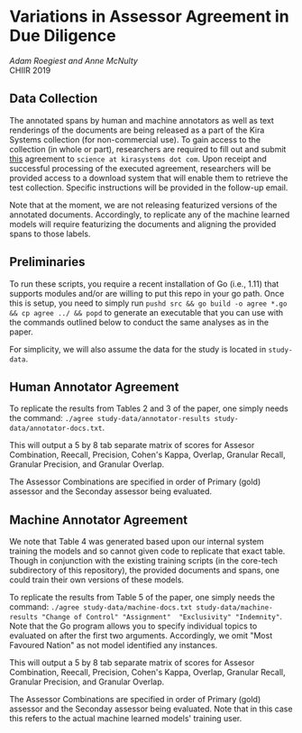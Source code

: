 # Variations in Assessor Agreement in Due Diligence
*Adam Roegiest and Anne McNulty*  
CHIIR 2019

## Data Collection
The annotated spans by human and machine annotators as well as text renderings of the documents are
being released as a part of the Kira Systems collection (for non-commercial use). To gain access to the collection (in whole or part), researchers are required to fill out and submit [this](https://kirasystems.com/files/Kira-Systems-Information-Release-Application.pdf) agreement to `science at kirasystems dot com`. Upon receipt and successful processing of the executed agreement, researchers will be provided access to a download system that will enable them to retrieve the test collection. Specific instructions will be provided in the follow-up email. 

Note that at the moment, we are not releasing featurized versions of the annotated documents. Accordingly, to replicate any of the machine learned models will require featurizing the documents and aligning the provided spans to those labels. 

## Preliminaries
To run these scripts, you require a recent installation of Go (i.e., 1.11) that supports modules and/or are willing to put this repo in your go path. Once this is setup, you need to simply 
run `pushd src && go build -o agree *.go && cp agree ../ && popd` to generate an executable that you can use  with the commands outlined below to conduct the same analyses as in the paper.

For simplicity, we will also assume the data for the study is located in `study-data`.

## Human Annotator Agreement

To replicate the results from Tables 2 and 3 of the paper, one simply needs the command: `./agree study-data/annotator-results study-data/annotator-docs.txt`.

This will output a 5 by 8 tab separate matrix of scores for Assesor Combination, Reecall, Precision, Cohen's Kappa, Overlap, Granular Recall, Granular Precision, and Granular Overlap.

The Assessor Combinations are specified in order of Primary (gold) assessor and the Seconday assessor being evaluated.

## Machine Annotator Agreement

We note that Table 4 was generated based upon our internal system training the models and so cannot given code to replicate that exact table. Though in conjunction with the existing training scripts (in the core-tech subdirectory of this repository), the provided documents and spans, one could train their own versions of these models. 

To replicate the results from Table 5 of the paper, one simply needs the command: `./agree study-data/machine-docs.txt study-data/machine-results "Change of Control" "Assignment"  "Exclusivity" "Indemnity"`. Note that the Go program allows you to specify individual topics to evaluated on after the first two arguments. Accordingly, we omit "Most Favoured Nation" as not model identified any instances.

This will output a 5 by 8 tab separate matrix of scores for Assesor Combination, Reecall, Precision, Cohen's Kappa, Overlap, Granular Recall, Granular Precision, and Granular Overlap.

The Assessor Combinations are specified in order of Primary (gold) assessor and the Seconday assessor being evaluated. Note that in this case this refers to the actual machine learned models' training user. 